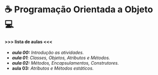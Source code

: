 # :coffee: Programação Orientada a Objeto :computer:

#### >>> lista de aulas <<<

- _**aula 00:** Introdução as atividades._
- _**aula 01**: Classes, Objetos, Atributos e Métodos._
- _**aula 02:** Métodos, Encapsulamentos, Construtores._
- **aula 03:**  _Atributos e Métodos estáticos._
